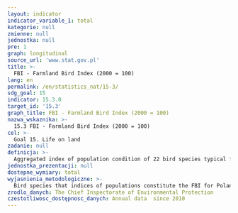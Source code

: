```yaml
---
layout: indicator
indicator_variable_1: total
kategorie: null
zmienne: null
jednostka: null
pre: 1
graph: longitudinal
source_url: 'www.stat.gov.pl'
title: >-
  FBI - Farmland Bird Index (2000 = 100)
lang: en
permalink: /en/statistics_nat/15-3/
sdg_goal: 15
indicator: 15.3.0
target_id: '15.3'
graph_title: FBI - Farmland Bird Index (2000 = 100)
nazwa_wskaznika: >-
  15.3 FBI - Farmland Bird Index (2000 = 100)
cel: >-
  Goal 15. Life on land
zadanie: null
definicja: >-
  Aggregated index of population condition of 22 bird species typical for rural habitat (base year 2000=100).
jednostka_prezentacji: null
dostepne_wymiary: total
wyjasnienia_metodologiczne: >-
  Bird species that indices of populations constitute the FBI for Poland are: White Stork, Common Kestrel, Northern Lapwing, Black-tailed Godwit, Hoopoe, Turtle Dove, Skylark, Crested Lark, Meadow Pipit, Yellow Wagtail, Barn Swallow, Whinchat, Stonechat, Common Whitethroat, Red-backed Shrike, Tree Sparrow, European Starling, Linnet, Serin, Corn Bunting, Yellowhammer and Ortolan Bunting.The indicator is calibrated in relation to base year, which in case of Poland in year 2000. It means that, FBI value for year 2000 was established at 100. The value of indicator of 88 in year 2010 means that in this year FBI was 12% lower than in base year.FBI index is currently one of officially used indexes of environment condition in EU member states. It is perceived agriculture ecosystem &lsquo health index.FBI is based on data collected within the &ldquo Common Breeding Bird Monitoring”.
zrodlo_danych: The Chief Inspectorate of Environmental Protection
czestotliwosc_dostępnosc_danych: Annual data  since 2010
---
```


